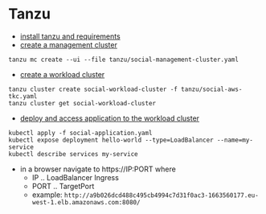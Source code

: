 # Tanzu
* [install tanzu and requirements](https://docs.vmware.com/en/VMware-Tanzu-Kubernetes-Grid/1.6/vmware-tanzu-kubernetes-grid-16/GUID-install-cli.html#download-and-unpack-the-tanzu-cli-and-kubectl-1)
* [create a management cluster](https://docs.vmware.com/en/VMware-Tanzu-Kubernetes-Grid/1.6/vmware-tanzu-kubernetes-grid-16/GUID-mgmt-clusters-deploy-management-clusters.html)
```
tanzu mc create --ui --file tanzu/social-management-cluster.yaml
```
* [create a workload cluster](https://docs.vmware.com/en/VMware-Tanzu-Kubernetes-Grid/1.6/vmware-tanzu-kubernetes-grid-16/GUID-tanzu-k8s-clusters-index.html)
```
tanzu cluster create social-workload-cluster -f tanzu/social-aws-tkc.yaml
tanzu cluster get social-workload-cluster
```
* [deploy and access application to the workload cluster](https://docs.vmware.com/en/VMware-Tanzu-Kubernetes-Grid/1.6/vmware-tanzu-kubernetes-grid-16/GUID-tanzu-k8s-clusters-tutorial.html)
```
kubectl apply -f social-application.yaml
kubectl expose deployment hello-world --type=LoadBalancer --name=my-service
kubectl describe services my-service
```
* in a browser navigate to https://IP:PORT where
    * IP .. LoadBalancer Ingress
    * PORT .. TargetPort
    * example: ``http://a9b026dcd488c495cb4994c7d31f0ac3-1663560177.eu-west-1.elb.amazonaws.com:8080/``

